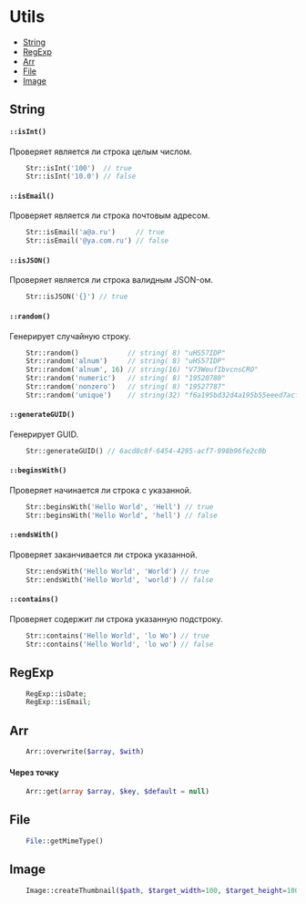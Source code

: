 Utils
=====

- [String](#String)
- [RegExp](#RegExp)
- [Arr](#Arr)
- [File](#File)
- [Image](#Image)


String
------

#### `::isInt()`
Проверяет является ли строка целым числом.
```php
    Str::isInt('100')  // true
    Str::isInt('10.0') // false
```

#### `::isEmail()`
Проверяет является ли строка почтовым адресом.
```php
    Str::isEmail('a@a.ru')     // true
    Str::isEmail('@ya.com.ru') // false
```

#### `::isJSON()`
Проверяет является ли строка валидным JSON-ом.
```php
    Str::isJSON('{}') // true
```

#### `::random()`
Генерирует случайную строку.
```php
    Str::random()            // string( 8) "uHS57IDP"
    Str::random('alnum')     // string( 8) "uHS57IDP"
    Str::random('alnum', 16) // string(16) "V73WeufIbvcnsCRO"
    Str::random('numeric')   // string( 8) "19520780"
    Str::random('nonzero')   // string( 8) "19527787"
    Str::random('unique')    // string(32) "f6a195bd32d4a195b55eeed7acf4ce9f"
```

#### `::generateGUID()`
Генерирует GUID.
```php
    Str::generateGUID() // 6acd8c8f-6454-4295-acf7-998b96fe2c0b
```

#### `::beginsWith()`
Проверяет начинается ли строка с указанной.
```php
    Str::beginsWith('Hello World', 'Hell') // true
    Str::beginsWith('Hello World', 'hell') // false
```

#### `::endsWith()`
Проверяет заканчивается ли строка указанной.
```php
    Str::endsWith('Hello World', 'World') // true
    Str::endsWith('Hello World', 'world') // false
```

#### `::contains()`
Проверяет содержит ли строка указанную подстроку.
```php
    Str::contains('Hello World', 'lo Wo') // true
    Str::contains('Hello World', 'lo wo') // false
```


RegExp
------
```php
    RegExp::isDate;
    RegExp::isEmail;
```

Arr
---
```php
    Arr::overwrite($array, $with)
```
#### Через точку
```php
    Arr::get(array $array, $key, $default = null)
```

File
----
```php
    File::getMimeType()
```

Image
-----
```php
    Image::createThumbnail($path, $target_width=100, $target_height=100, $bgColor=0xdddddd)
```
